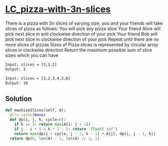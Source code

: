 # [LC_pizza-with-3n-slices](https://leetcode.com/problems/pizza-with-3n-slices)

There is a pizza with 3n slices of varying size, you and your friends will take slices of pizza as follows:
  You will pick any pizza slice
  Your friend Alice will pick next slice in anti clockwise direction of your pick
  Your friend Bob will pick next slice in clockwise direction of your pick
  Repeat until there are no more slices of pizzas
Sizes of Pizza slices is represented by circular array slices in clockwise direction
Return the maximum possible sum of slice sizes which you can have

```txt
Input: slices = [3,1,2]
Output: 3

Input: slices = [1,2,3,4,5,6]
Output: 10
```

## Solution

```py
def maxSizeSlices(self, A):
  @lru_cache(None)
  def dp(i, j, k, cycle=0):
    if k == 1: return max(A[i: j + 1])
    if j - i + 1 < k * 2 - 1: return -float('inf')
    return max(dp(i + cycle, j - 2, k - 1) + A[j], dp(i, j - 1, k))
  return dp(0, len(A) - 1, len(A) // 3, 1)
```
